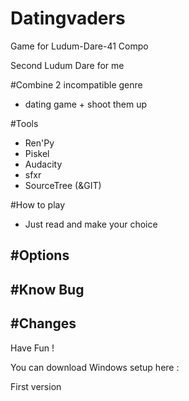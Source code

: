 # Datingvaders
Game for Ludum-Dare-41 Compo

Second Ludum Dare for me

#Combine 2 incompatible genre

- dating game + shoot them up

#Tools
- Ren'Py
- Piskel
- Audacity
- sfxr
- SourceTree (&GIT)

#How to play
- Just read and make your choice

#Options
-

#Know Bug
-

#Changes
-

Have Fun !

You can download Windows setup here :

First version

